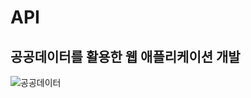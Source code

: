 # API
## 공공데이터를 활용한 웹 애플리케이션 개발 
![공공데이터](https://github.com/networkSorcerer/API/assets/155520035/9a405202-e5ca-4a12-89ce-22de766e0224)

